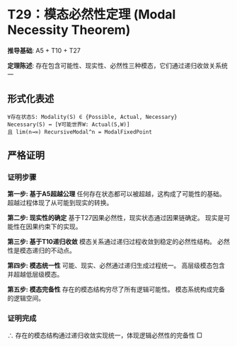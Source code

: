 # T29：模态必然性定理 (Modal Necessity Theorem)

**推导基础**: A5 + T10 + T27

**定理陈述**: 存在包含可能性、现实性、必然性三种模态，它们通过递归收敛关系统一

## 形式化表述
```
∀存在状态S: Modality(S) ∈ {Possible, Actual, Necessary}
Necessary(S) ↔ [∀可能世界W: Actual(S,W)]
且 lim(n→∞) RecursiveModal^n = ModalFixedPoint
```

## 严格证明

### 证明步骤

**第一步: 基于A5超越公理**
任何存在状态都可以被超越，这构成了可能性的基础。
超越过程体现了从可能到现实的转换。

**第二步: 现实性的确定**
基于T27因果必然性，现实状态通过因果链确定。
现实是可能性在因果约束下的实现。

**第三步: 基于T10递归收敛**
模态关系通过递归过程收敛到稳定的必然性结构。
必然性是模态递归的不动点。

**第四步: 模态统一性**
可能、现实、必然通过递归生成过程统一。
高层级模态包含并超越低层级模态。

**第五步: 模态完备性**
存在的模态结构穷尽了所有逻辑可能性。
模态系统构成完备的逻辑空间。

### 证明完成
∴ 存在的模态结构通过递归收敛实现统一，体现逻辑必然性的完备性 □